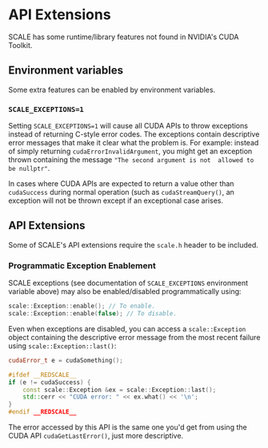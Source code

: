 # API Extensions

SCALE has some runtime/library features not found in NVIDIA's CUDA Toolkit.

## Environment variables

Some extra features can be enabled by environment variables.

### `SCALE_EXCEPTIONS=1`

Setting `SCALE_EXCEPTIONS=1` will cause all CUDA APIs to throw 
exceptions instead of returning C-style error codes. The exceptions contain 
descriptive error messages that make it clear what the problem is. For 
example: instead of simply returning `cudaErrorInvalidArgument`, you might 
get an exception thrown containing the message `"The second argument is not 
allowed to be nullptr"`.

In cases where CUDA APIs are expected to return a value other than 
`cudaSuccess` during normal operation (such as `cudaStreamQuery()`, an 
exception will not be thrown except if an exceptional case arises.

## API Extensions

Some of SCALE's API extensions require the `scale.h` header to be included. 

### Programmatic Exception Enablement

SCALE exceptions (see documentation of `SCALE_EXCEPTIONS` environment 
variable above) may also be enabled/disabled programmatically using:

```c++
scale::Exception::enable(); // To enable.
scale::Exception::enable(false); // To disable.
```

Even when exceptions are disabled, you can access a `scale::Exception` object
containing the descriptive error message from the most recent failure using
`scale::Exception::last()`:

```c++
cudaError_t e = cudaSomething();

#ifdef __REDSCALE__
if (e != cudaSuccess) {
    const scale::Exception &ex = scale::Exception::last();
    std::cerr << "CUDA error: " << ex.what() << '\n';
}
#endif __REDSCALE__
```

The error accessed by this API is the same one you'd get from using the CUDA
API `cudaGetLastError()`, just more descriptive.
